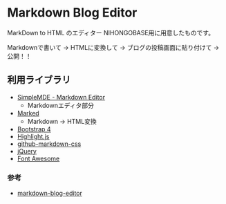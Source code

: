 # Markdown Blog Editor

MarkDown to HTML のエディター
NIHONGOBASE用に用意したものです。

Markdownで書いて
→ HTMLに変換して
→ ブログの投稿画面に貼り付けて
→ 公開！！


## 利用ライブラリ

- [SimpleMDE - Markdown Editor](https://github.com/sparksuite/simplemde-markdown-editor)
	- Markdownエディタ部分
- [Marked](https://github.com/markedjs/marked)
	- Markdown → HTML変換
- [Bootstrap 4](https://github.com/twbs/bootstrap)
- [Highlight.js](https://github.com/isagalaev/highlight.js)
- [github-markdown-css](https://github.com/sindresorhus/github-markdown-css)
- [jQuery](https://github.com/jquery/jquery)
- [Font Awesome](https://github.com/FortAwesome/Font-Awesome)


### 参考
- [markdown-blog-editor](https://github.com/yosiakatsuki/markdown-blog-editor)
